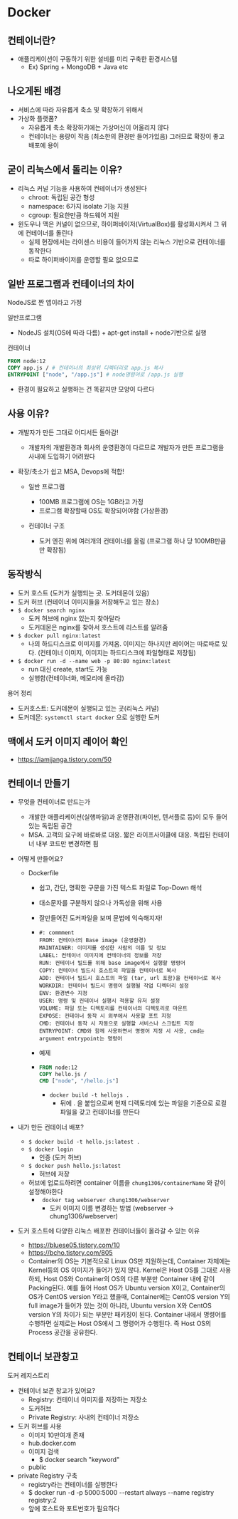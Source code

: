 # Docker

## 컨테이너란?

- 애플리케이션이 구동하기 위한 설비를 미리 구축한 환경시스템
  - Ex) Spring + MongoDB + Java etc


## 나오게된 배경

- 서비스에 따라 자유롭게 축소 및 확장하기 위해서
- 가상화 플랫폼? 
  - 자유롭게 축소 확장하기에는 가상머신이 어울리지 않다
  - 컨테이너는 용량이 작음 (최소한의 환경만 들어가있음) 그러므로 확장이 좋고 배포에 용이


## 굳이 리눅스에서 돌리는 이유?

- 리눅스 커널 기능을 사용하여 컨테이너가 생성된다
  - chroot: 독립된 공간 형성
  - namespace: 6가지 isolate 기능 지원
  - cgroup: 필요한만큼 하드웨어 지원
- 윈도우나 맥은 커널이 없으므로, 하이퍼바이저(VirtualBox)를 활성화시켜서 그 위에 컨테이너를 돌린다
  - 실제 현장에서는 라이센스 비용이 들어가지 않는 리눅스 기반으로 컨테이너를 동작한다
  - 따로 하이퍼바이저를 운영할 필요 없으므로


## 일반 프로그램과 컨테이너의 차이

NodeJS로 짠 앱이라고 가정

일반프로그램

- NodeJS 설치(OS에 따라 다름) + apt-get install + node기반으로 실행 

컨테이너

```dockerfile
FROM node:12
COPY app.js / # 컨테이너의 최상위 디렉터리로 app.js 복사
ENTRYPOINT ["node", "/app.js"] # node명령어로 /app.js 실행
```

- 환경이 필요하고 실행하는 건 똑같지만 모양이 다르다

## 사용 이유?

- 개발자가 만든 그대로 어디서든 돌아감!
  - 개발자의 개발환경과 회사의 운영환경이 다르므로 개발자가 만든 프로그램을 사내에 도입하기 어려웠다

- 확장/축소가 쉽고 MSA, Devops에 적합!
  - 일반 프로그램
    - 100MB 프로그램에 OS는 1GB라고 가정
    - 프로그램 확장할때 OS도 확장되어야함 (가상환경)

  - 컨테이너 구조
    - 도커 엔진 위에 여러개의 컨테이너를 올림 (프로그램 하나 당 100MB만큼만 확장됨)


## 동작방식

- 도커 호스트 (도커가 실행되는 곳. 도커데몬이 있음)
- 도커 허브 (컨테이너 이미지들을 저장해두고 있는 장소)
- `$ docker search nginx` 
  - 도커 허브에 nginx 있는지 찾아달라
  - 도커데몬은 nginx를 찾아서 호스트에 리스트를 알려줌
- `$ docker pull nginx:latest`
  -  나의 하드디스크로 이미지를 가져옴. 이미지는 하나지만 레이어는 따로따로 있다. (컨테이너 이미지, 이미지는 하드디스크에 파일형태로 저장됨)
- `$ docker run -d --name web -p 80:80 nginx:latest`
  - run 대신 create, start도 가능
  - 실행함(컨테이너화, 메모리에 올라감)

용어 정리

- 도커호스트: 도커데몬이 실행되고 있는 곳(리눅스 커널)
- 도커데몬: `systemctl start docker` 으로 실행한 도커



## 맥에서 도커 이미지 레이어 확인

- https://iamjjanga.tistory.com/50



## 컨테이너  만들기

- 무엇을 컨테이너로 만드는가
  - 개발한 애플리케이션(실행파일)과 운영환경(파이썬, 텐서플로 등)이 모두 들어있는 독립된 공간
  - MSA. 고객의 요구에 바로바로 대응. 짧은 라이프사이클에 대응. 독립된 컨테이너 내부 코드만 변경하면 됨
  
- 어떻게 만들어요?
  - Dockerfile
  
    - 쉽고, 간단, 명확한 구문을 가진 텍스트 파일로 Top-Down 해석
  
    - 대소문자를 구분하지 않으나 가독성을 위해 사용
  
    - 잘만들어진 도커파일을 보며 문법에 익숙해지자!
  
    - ```te
      #: commment
      FROM: 컨테이너의 Base image (운영환경)
      MAINTAINER: 이미지를 생성한 사람의 이름 및 정보
      LABEL: 컨테이너 이미지에 컨테이너의 정보를 저장
      RUN: 컨테이너 빌드를 위해 base image에서 실행할 명령어
      COPY: 컨테이너 빌드시 호스트의 파일을 컨테이너로 복사
      ADD: 컨테이너 빌드시 호스트의 파일 (tar, url 포함)을 컨테이너로 복사
      WORKDIR: 컨테이너 빌드시 명령이 실행될 작업 디렉터리 설정
      ENV: 환경변수 지정
      USER: 명령 및 컨테이너 실행시 적용할 유저 설정
      VOLUME: 파일 또는 디렉토리를 컨테이너의 디렉토리로 마운트
      EXPOSE: 컨테이너 동작 시 외부에서 사용할 포트 지정
      CMD: 컨테이너 동작 시 자동으로 실행할 서비스나 스크립트 지정
      ENTRYPOINT: CMD와 함께 사용하면서 명령어 지정 시 사용, cmd는 argument entrypoint는 명령어
      ```
  
    - 예제
  
    - ```dockerfile
      FROM node:12
      COPY hello.js /
      CMD ["node", "/hello.js"]
      ```
  
      - `docker build -t hellojs .`
        - 뒤에 . 을 붙임으로써 현재 디렉토리에 있는 파일을 기준으로 로컬파일을 갖고 컨테이너를 만든다
  
- 내가 만든 컨테이너 배포?

  - `$ docker build -t hello.js:latest .`
  - `$ docker login` 
    - 인증 (도커 허브)
  - `$ docker push hello.js:latest`
    - 허브에 저장
  - 허브에 업로드하려면 container 이름을 `chung1306/containerName` 와 같이 설정해야한다
    - ` docker tag webserver chung1306/webserver`
      - 도커 이미지 이름 변경하는 방법 (webserver -> chung1306/webserver)

- 도커 호스트에 다양한 리눅스 배포판 컨테이너들이 올라갈 수 있는 이유
  - https://bluese05.tistory.com/10
  - https://bcho.tistory.com/805
  - Container의 OS는 기본적으로 Linux OS만 지원하는데, Container 자체에는 Kernel등의 OS 이미지가 들어가 있지 않다. Kernel은 Host OS를 그대로 사용하되, Host OS와 Container의 OS의 다른 부분만 Container 내에 같이 Packing된다. 예를 들어 Host OS가 Ubuntu version X이고, Container의 OS가 CentOS version Y라고 했을때, Container에는 CentOS version Y의 full image가 들어가 있는 것이 아니라, Ubuntu version X와 CentOS version Y의 차이가 되는 부분만 패키징이 된다. Container 내에서 명령어를 수행하면 실제로는 Host OS에서 그 명령어가 수행된다. 즉 Host OS의 Process 공간을 공유한다.



## 컨테이너 보관창고

도커 레지스트리

- 컨테이너 보관 창고가 있어요?
  - Registry: 컨테이너 이미지를 저장하는 저장소
  - 도커허브
  - Private Registry: 사내의 컨테이너 저장소
- 도커 허브를 사용
  - 이미지 10만여개 존재
  - hub.docker.com
  - 이미지 검색
    - $ docker search "keyword"
  - public
- private Registry 구축
  - registry라는 컨테이너를 실행한다
  - $ docker run -d -p 5000:5000 --restart always --name registry registry:2
  - 앞에 호스트와 포트번호가 필요하다



